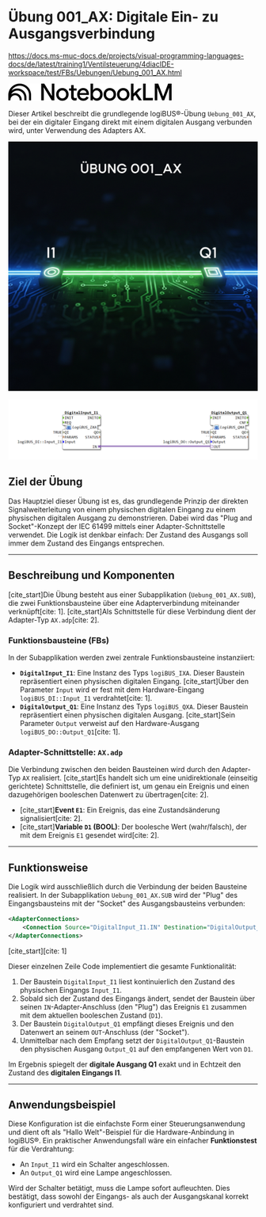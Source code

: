 # Übung 001\_AX: Digitale Ein- zu Ausgangsverbindung

<https://docs.ms-muc-docs.de/projects/visual-programming-languages-docs/de/latest/training1/Ventilsteuerung/4diacIDE-workspace/test/FBs/Uebungen/Uebung_001_AX.html>

[![NotebookLM](media/NotebookLM_logo.png)](https://notebooklm.google.com/notebook/041f4df4-b729-484d-b786-b6dcdf151961)

Dieser Artikel beschreibt die grundlegende logiBUS®-Übung `Uebung_001_AX`, bei der ein digitaler Eingang direkt mit einem digitalen Ausgang verbunden wird, unter Verwendung des Adapters AX.

![](Uebung_001_AX_Gemini.jpg)

![](Uebung_001_AX.png)


## Ziel der Übung

Das Hauptziel dieser Übung ist es, das grundlegende Prinzip der direkten Signalweiterleitung von einem physischen digitalen Eingang zu einem physischen digitalen Ausgang zu demonstrieren. Dabei wird das "Plug and Socket"-Konzept der IEC 61499 mittels einer Adapter-Schnittstelle verwendet. Die Logik ist denkbar einfach: Der Zustand des Ausgangs soll immer dem Zustand des Eingangs entsprechen.

-----

## Beschreibung und Komponenten

[cite\_start]Die Übung besteht aus einer Subapplikation (`Uebung_001_AX.SUB`), die zwei Funktionsbausteine über eine Adapterverbindung miteinander verknüpft[cite: 1]. [cite\_start]Als Schnittstelle für diese Verbindung dient der Adapter-Typ `AX.adp`[cite: 2].

### Funktionsbausteine (FBs)

In der Subapplikation werden zwei zentrale Funktionsbausteine instanziiert:

  * **`DigitalInput_I1`**: Eine Instanz des Typs `logiBUS_IXA`. Dieser Baustein repräsentiert einen physischen digitalen Eingang. [cite\_start]Über den Parameter `Input` wird er fest mit dem Hardware-Eingang `logiBUS_DI::Input_I1` verdrahtet[cite: 1].
  * **`DigitalOutput_Q1`**: Eine Instanz des Typs `logiBUS_QXA`. Dieser Baustein repräsentiert einen physischen digitalen Ausgang. [cite\_start]Sein Parameter `Output` verweist auf den Hardware-Ausgang `logiBUS_DO::Output_Q1`[cite: 1].

### Adapter-Schnittstelle: `AX.adp`

Die Verbindung zwischen den beiden Bausteinen wird durch den Adapter-Typ `AX` realisiert. [cite\_start]Es handelt sich um eine unidirektionale (einseitig gerichtete) Schnittstelle, die definiert ist, um genau ein Ereignis und einen dazugehörigen booleschen Datenwert zu übertragen[cite: 2].

  * [cite\_start]**Event `E1`**: Ein Ereignis, das eine Zustandsänderung signalisiert[cite: 2].
  * [cite\_start]**Variable `D1` (BOOL)**: Der boolesche Wert (wahr/falsch), der mit dem Ereignis `E1` gesendet wird[cite: 2].

-----

## Funktionsweise

Die Logik wird ausschließlich durch die Verbindung der beiden Bausteine realisiert. In der Subapplikation `Uebung_001_AX.SUB` wird der "Plug" des Eingangsbausteins mit der "Socket" des Ausgangsbausteins verbunden:

```xml
<AdapterConnections>
    <Connection Source="DigitalInput_I1.IN" Destination="DigitalOutput_Q1.OUT"/>
</AdapterConnections>
```

[cite\_start][cite: 1]

Dieser einzelnen Zeile Code implementiert die gesamte Funktionalität:

1.  Der Baustein `DigitalInput_I1` liest kontinuierlich den Zustand des physischen Eingangs `Input_I1`.
2.  Sobald sich der Zustand des Eingangs ändert, sendet der Baustein über seinen `IN`-Adapter-Anschluss (den "Plug") das Ereignis `E1` zusammen mit dem aktuellen booleschen Zustand (`D1`).
3.  Der Baustein `DigitalOutput_Q1` empfängt dieses Ereignis und den Datenwert an seinem `OUT`-Anschluss (der "Socket").
4.  Unmittelbar nach dem Empfang setzt der `DigitalOutput_Q1`-Baustein den physischen Ausgang `Output_Q1` auf den empfangenen Wert von `D1`.

Im Ergebnis spiegelt der **digitale Ausgang Q1** exakt und in Echtzeit den Zustand des **digitalen Eingangs I1**.

-----

## Anwendungsbeispiel

Diese Konfiguration ist die einfachste Form einer Steuerungsanwendung und dient oft als "Hallo Welt"-Beispiel für die Hardware-Anbindung in logiBUS®. Ein praktischer Anwendungsfall wäre ein einfacher **Funktionstest** für die Verdrahtung:

  * An `Input_I1` wird ein Schalter angeschlossen.
  * An `Output_Q1` wird eine Lampe angeschlossen.

Wird der Schalter betätigt, muss die Lampe sofort aufleuchten. Dies bestätigt, dass sowohl der Eingangs- als auch der Ausgangskanal korrekt konfiguriert und verdrahtet sind.
